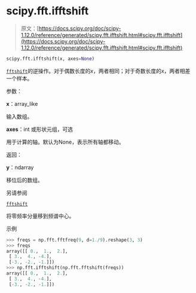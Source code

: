 # scipy.fft.ifftshift

> 原文：[https://docs.scipy.org/doc/scipy-1.12.0/reference/generated/scipy.fft.ifftshift.html#scipy.fft.ifftshift](https://docs.scipy.org/doc/scipy-1.12.0/reference/generated/scipy.fft.ifftshift.html#scipy.fft.ifftshift)

```py
scipy.fft.ifftshift(x, axes=None)
```

[`fftshift`](scipy.fft.fftshift.html#scipy.fft.fftshift "scipy.fft.fftshift")的逆操作。对于偶数长度的*x*，两者相同；对于奇数长度的*x*，两者相差一个样本。

参数：

**x**：array_like

输入数组。

**axes**：int 或形状元组，可选

用于计算的轴。默认为None，表示所有轴都移动。

返回：

**y**：ndarray

移位后的数组。

另请参阅

[`fftshift`](scipy.fft.fftshift.html#scipy.fft.fftshift "scipy.fft.fftshift")

将零频率分量移到频谱中心。

示例

```py
>>> freqs = np.fft.fftfreq(9, d=1./9).reshape(3, 3)
>>> freqs
array([[ 0.,  1.,  2.],
 [ 3.,  4., -4.],
 [-3., -2., -1.]])
>>> np.fft.ifftshift(np.fft.fftshift(freqs))
array([[ 0.,  1.,  2.],
 [ 3.,  4., -4.],
 [-3., -2., -1.]]) 
```
